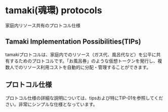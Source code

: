 # tamaki(魂環) protocols

家庭内リソース共有のプロトコル仕様

## Tamaki Implementation Possibilities(TIPs)

tamakiプロトコルは、家庭内でのリソース（ガス代、風呂代など）を公平に共有するためのプロトコルです。「お風呂券」のような仮想トークンを発行し、複数人でのリソース利用コストを自動的に分配・管理することができます。

## プロトコル仕様

プロトコル仕様の詳細な説明については、tipsおよび特にTIP-01を参照してください。非常にシンプルな仕様となっています。
